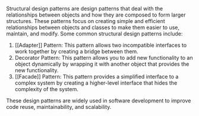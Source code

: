 Structural design patterns are design patterns that deal with the relationships between objects and how they are composed to form larger structures. These patterns focus on creating simple and efficient relationships between objects and classes to make them easier to use, maintain, and modify. Some common structural design patterns include:

1.  [[Adapter]] Pattern: This pattern allows two incompatible interfaces to work together by creating a bridge between them.
4.  Decorator Pattern: This pattern allows you to add new functionality to an object dynamically by wrapping it with another object that provides the new functionality.
5.  [[Facade]] Pattern: This pattern provides a simplified interface to a complex system by creating a higher-level interface that hides the complexity of the system.

These design patterns are widely used in software development to improve code reuse, maintainability, and scalability.